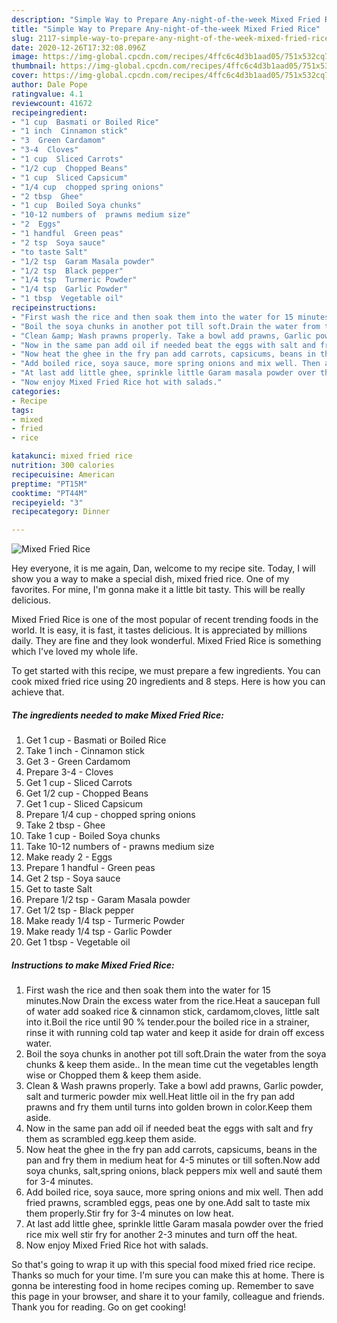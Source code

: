 ```yaml
---
description: "Simple Way to Prepare Any-night-of-the-week Mixed Fried Rice"
title: "Simple Way to Prepare Any-night-of-the-week Mixed Fried Rice"
slug: 2117-simple-way-to-prepare-any-night-of-the-week-mixed-fried-rice
date: 2020-12-26T17:32:08.096Z
image: https://img-global.cpcdn.com/recipes/4ffc6c4d3b1aad05/751x532cq70/mixed-fried-rice-recipe-main-photo.jpg
thumbnail: https://img-global.cpcdn.com/recipes/4ffc6c4d3b1aad05/751x532cq70/mixed-fried-rice-recipe-main-photo.jpg
cover: https://img-global.cpcdn.com/recipes/4ffc6c4d3b1aad05/751x532cq70/mixed-fried-rice-recipe-main-photo.jpg
author: Dale Pope
ratingvalue: 4.1
reviewcount: 41672
recipeingredient:
- "1 cup  Basmati or Boiled Rice"
- "1 inch  Cinnamon stick"
- "3  Green Cardamom"
- "3-4  Cloves"
- "1 cup  Sliced Carrots"
- "1/2 cup  Chopped Beans"
- "1 cup  Sliced Capsicum"
- "1/4 cup  chopped spring onions"
- "2 tbsp  Ghee"
- "1 cup  Boiled Soya chunks"
- "10-12 numbers of  prawns medium size"
- "2  Eggs"
- "1 handful  Green peas"
- "2 tsp  Soya sauce"
- "to taste Salt"
- "1/2 tsp  Garam Masala powder"
- "1/2 tsp  Black pepper"
- "1/4 tsp  Turmeric Powder"
- "1/4 tsp  Garlic Powder"
- "1 tbsp  Vegetable oil"
recipeinstructions:
- "First wash the rice and then soak them into the water for 15 minutes.Now Drain the excess water from the rice.Heat a saucepan full of water add soaked rice &amp; cinnamon stick, cardamom,cloves, little salt into it.Boil the rice until 90 % tender.pour the boiled rice in a strainer, rinse it with running cold tap water and keep it aside for drain off excess water."
- "Boil the soya chunks in another pot till soft.Drain the water from the soya chunks &amp; keep them aside.. In the mean time cut the vegetables length wise or Chopped them &amp; keep them aside."
- "Clean &amp; Wash prawns properly. Take a bowl add prawns, Garlic powder, salt and turmeric powder mix well.Heat little oil in the fry pan add prawns and fry them until turns into golden brown in color.Keep them aside."
- "Now in the same pan add oil if needed beat the eggs with salt and fry them as scrambled egg.keep them aside."
- "Now heat the ghee in the fry pan add carrots, capsicums, beans in the pan and fry them in medium heat for 4-5 minutes or till soften.Now add soya chunks, salt,spring onions, black peppers mix well and sauté them for 3-4 minutes."
- "Add boiled rice, soya sauce, more spring onions and mix well. Then add fried prawns, scrambled eggs, peas one by one.Add salt to taste mix them properly.Stir fry for 3-4 minutes on low heat."
- "At last add little ghee, sprinkle little Garam masala powder over the fried rice mix well stir fry for another 2-3 minutes and turn off the heat."
- "Now enjoy Mixed Fried Rice hot with salads."
categories:
- Recipe
tags:
- mixed
- fried
- rice

katakunci: mixed fried rice 
nutrition: 300 calories
recipecuisine: American
preptime: "PT15M"
cooktime: "PT44M"
recipeyield: "3"
recipecategory: Dinner

---
```



![Mixed Fried Rice](https://img-global.cpcdn.com/recipes/4ffc6c4d3b1aad05/751x532cq70/mixed-fried-rice-recipe-main-photo.jpg)

Hey everyone, it is me again, Dan, welcome to my recipe site. Today, I will show you a way to make a special dish, mixed fried rice. One of my favorites. For mine, I'm gonna make it a little bit tasty. This will be really delicious.

Mixed Fried Rice is one of the most popular of recent trending foods in the world. It is easy, it is fast, it tastes delicious. It is appreciated by millions daily. They are fine and they look wonderful. Mixed Fried Rice is something which I've loved my whole life.




To get started with this recipe, we must prepare a few ingredients. You can cook mixed fried rice using 20 ingredients and 8 steps. Here is how you can achieve that.

<!--inarticleads1-->

##### The ingredients needed to make Mixed Fried Rice:

1. Get 1 cup - Basmati or Boiled Rice
1. Take 1 inch - Cinnamon stick
1. Get 3 - Green Cardamom
1. Prepare 3-4 - Cloves
1. Get 1 cup - Sliced Carrots
1. Get 1/2 cup - Chopped Beans
1. Get 1 cup - Sliced Capsicum
1. Prepare 1/4 cup - chopped spring onions
1. Take 2 tbsp - Ghee
1. Take 1 cup - Boiled Soya chunks
1. Take 10-12 numbers of - prawns medium size
1. Make ready 2 - Eggs
1. Prepare 1 handful - Green peas
1. Get 2 tsp - Soya sauce
1. Get to taste Salt
1. Prepare 1/2 tsp - Garam Masala powder
1. Get 1/2 tsp - Black pepper
1. Make ready 1/4 tsp - Turmeric Powder
1. Make ready 1/4 tsp - Garlic Powder
1. Get 1 tbsp - Vegetable oil




<!--inarticleads2-->

##### Instructions to make Mixed Fried Rice:

1. First wash the rice and then soak them into the water for 15 minutes.Now Drain the excess water from the rice.Heat a saucepan full of water add soaked rice &amp; cinnamon stick, cardamom,cloves, little salt into it.Boil the rice until 90 % tender.pour the boiled rice in a strainer, rinse it with running cold tap water and keep it aside for drain off excess water.
1. Boil the soya chunks in another pot till soft.Drain the water from the soya chunks &amp; keep them aside.. In the mean time cut the vegetables length wise or Chopped them &amp; keep them aside.
1. Clean &amp; Wash prawns properly. Take a bowl add prawns, Garlic powder, salt and turmeric powder mix well.Heat little oil in the fry pan add prawns and fry them until turns into golden brown in color.Keep them aside.
1. Now in the same pan add oil if needed beat the eggs with salt and fry them as scrambled egg.keep them aside.
1. Now heat the ghee in the fry pan add carrots, capsicums, beans in the pan and fry them in medium heat for 4-5 minutes or till soften.Now add soya chunks, salt,spring onions, black peppers mix well and sauté them for 3-4 minutes.
1. Add boiled rice, soya sauce, more spring onions and mix well. Then add fried prawns, scrambled eggs, peas one by one.Add salt to taste mix them properly.Stir fry for 3-4 minutes on low heat.
1. At last add little ghee, sprinkle little Garam masala powder over the fried rice mix well stir fry for another 2-3 minutes and turn off the heat.
1. Now enjoy Mixed Fried Rice hot with salads.




So that's going to wrap it up with this special food mixed fried rice recipe. Thanks so much for your time. I'm sure you can make this at home. There is gonna be interesting food in home recipes coming up. Remember to save this page in your browser, and share it to your family, colleague and friends. Thank you for reading. Go on get cooking!
